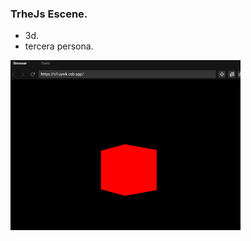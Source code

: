 ### TrheJs Escene.

- 3d.
- tercera persona.


![](https://github.com/k-tw0/TrheJS/blob/main/Screenshot%202024-04-07%20232901.png)
